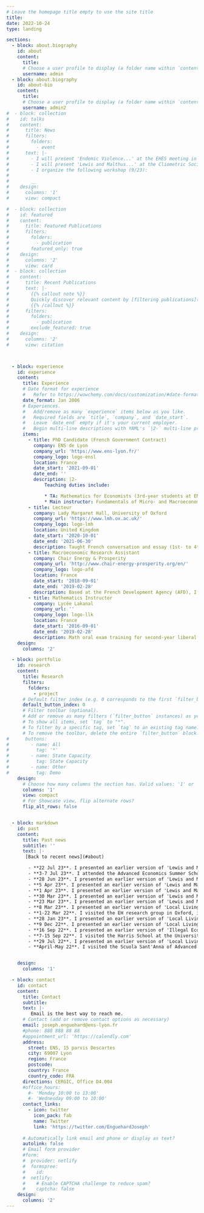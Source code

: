 ```yaml
---
# Leave the homepage title empty to use the site title
title:
date: 2022-10-24
type: landing

sections:
  - block: about.biography
    id: about
    content:
      title: 
      # Choose a user profile to display (a folder name within `content/authors/`)
      username: admin
  - block: about.biography
    id: about-bio
    content:
      title:
      # Choose a user profile to display (a folder name within `content/authors/`)
      username: admin2
#  - block: collection
#    id: talks
#    content:
#      title: News
#      filters:
#        folders:
#          - event
#      text: |-
#        - I will present 'Endemic Violence...' at the EHES meeting in Vienna (9/23). 
#        - I will present 'Lewis and Malthus...' at the Cliometric Society World Meeting in Dublin (7/23).
#        - I organize the following workshop (9/23): 
#        
#        __      
#    design:
#      columns: '1'
#      view: compact

#  - block: collection
#    id: featured
#    content:
#      title: Featured Publications
#      filters:
#        folders:
#          - publication
#        featured_only: true
#    design:
#      columns: '2'
#      view: card
#  - block: collection
#    content:
#      title: Recent Publications
#      text: |-
#        {{% callout note %}}
#        Quickly discover relevant content by [filtering publications](./publication/).
#        {{% /callout %}}
#      filters:
#        folders:
#          - publication
#        exclude_featured: true
#    design:
#      columns: '2'
#      view: citation



  - block: experience
    id: experience
    content:
      title: Experience
      # Date format for experience
      #   Refer to https://wowchemy.com/docs/customization/#date-format
      date_format: Jan 2006
      # Experiences.
      #   Add/remove as many `experience` items below as you like.
      #   Required fields are `title`, `company`, and `date_start`.
      #   Leave `date_end` empty if it's your current employer.
      #   Begin multi-line descriptions with YAML's `|2-` multi-line prefix.
      items:
        - title: PhD Candidate (French Government Contract)
          company: ENS de Lyon
          company_url: 'https://www.ens-lyon.fr/'
          company_logo: logo-ensl
          location: France
          date_start: '2021-09-01'
          date_end: ''
          description: |2-
              Teaching duties include:

              * TA: Mathematics for Economists (3rd-year students at ENS Lyon)
              * Main instructor: Fundamentals of Micro- and Macroeconomics (graduate business students from EM Lyon)
        - title: Lecteur
          company: Lady Margaret Hall, University of Oxford
          company_url: 'https://www.lmh.ox.ac.uk/'
          company_logo: logo-lmh
          location: United Kingdom
          date_start: '2020-10-01'
          date_end: '2021-06-30'
          description: Taught French conversation and essay (1st- to 4th-year).
        - title: Macroeconomic Research Assistant
          company: Chair Energy & Prosperity 
          company_url: 'http://www.chair-energy-prosperity.org/en/'
          company_logo: logo-afd
          location: France
          date_start: '2018-09-01'
          date_end: '2019-02-28'
          description: Based at the French Development Agency (AFD), I worked on coupling the world macroeconomic model GEMMES with the climate model LOVECLIM in order to assess the regional impact of climate change.
        - title: Mathematics Instructor
          company: Lycée Lakanal 
          company_url: ''
          company_logo: logo-llk
          location: France
          date_start: '2016-09-01'
          date_end: '2019-02-28'
          description: Math oral exam training for second-year liberal arts undergraduate students.                      
    design:
      columns: '2'

  - block: portfolio
    id: research
    content:
      title: Research
      filters:
        folders:
          - project
      # Default filter index (e.g. 0 corresponds to the first `filter_button` instance below).
      default_button_index: 0
      # Filter toolbar (optional).
      # Add or remove as many filters (`filter_button` instances) as you like.
      # To show all items, set `tag` to "*".
      # To filter by a specific tag, set `tag` to an existing tag name.
      # To remove the toolbar, delete the entire `filter_button` block.
#      buttons:
#        - name: All
#          tag: '*'
#        - name: State Capacity
#          tag: State Capacity
#        - name: Other
#          tag: Demo
    design:
      # Choose how many columns the section has. Valid values: '1' or '2'.
      columns: '1'
      view: compact
      # For Showcase view, flip alternate rows?
      flip_alt_rows: false


  - block: markdown
    id: past
    content:
      title: Past news
      subtitle: ''
      text: |-
       [Back to recent news](#about)

        - **22 Jul 23**. I presented an earlier version of 'Lewis and Malthus' at the Cliometric Society World Meeting.
        - **3-7 Jul 23**. I attended the Advanced Economics Summer School in Spetses with Jeff Wooldridge.
        - **28 Jun 23**. I presented an earlier version of 'Lewis and Malthus' at the LAGV Public Economics Days in Marseille.
        - **5 Apr 23**. I presented an earlier version of 'Lewis and Malthus' at the ENSL-Bologna Junior Workshop.
        - **1 Apr 23**. I presented an earlier version of 'Lewis and Malthus' at the EHS Conference's poster session.        
        - **30 Mar 23**. I presented an earlier version of 'Lewis and Malthus' at the LORDE workshop (PSE).
        - **23 Mar 23**. I presented an earlier version of 'Lewis and Malthus' at the Lewis Lab Graduate Workshop in Manchester.
        - **8 Mar 23**. I presented an earlier version of 'Local Living Standards in Colonial South Asia' at the Graduate ESH Seminar in Oxford.
        - **1-22 Mar 22**. I visited the EH research group in Oxford, invited by Steve Broadberry.
        - **28 Jan 23**. I presented an earlier version of 'Local Living Standards in Colonial South Asia' at the ADRES Conference.
        - **9 Dec 22**. I presented an earlier version of 'Local Living Standards in Colonial South Asia' at the AHEC Conference.
        - **16 Sep 22**. I presented an earlier version of 'Illegal Economy and Ideology' at the EHA Meeting's poster session.
        - **7-15 Sep 22**. I visited the Harris School at the University of Chicago, invited by Scott Gehlbach.
        - **29 Jul 22**. I presented an earlier version of 'Local Living Standards in Colonial South Asia' at the WEHC.
        - **April-May 22**. I visited the Scuola Sant'Anna of Advanced Studies in Pisa, invited by Alessandro Nuvolari.


    design:
      columns: '1'

  - block: contact
    id: contact
    content:
      title: Contact
      subtitle:
      text: |-
         Email is the best way to reach me.
      # Contact (add or remove contact options as necessary)
      email: joseph.enguehard@ens-lyon.fr
      #phone: 888 888 88 88
      #appointment_url: 'https://calendly.com'
      address:
        street: ENS, 15 parvis Descartes
        city: 69007 Lyon
        region: France
        postcode:
        country: France
        country_code: FRA
      directions: CERGIC, Office D4.004
      #office_hours:
        #- 'Monday 10:00 to 13:00'
        #- 'Wednesday 09:00 to 10:00'
      contact_links:
        - icon: twitter
          icon_pack: fab
          name: Twitter
          link: 'https://twitter.com/EnguehardJoseph'
  
      # Automatically link email and phone or display as text?
      autolink: false
      # Email form provider
      #form:
      #  provider: netlify
      #  formspree:
      #    id:
      #  netlify:
      #    # Enable CAPTCHA challenge to reduce spam?
      #    captcha: false
    design:
      columns: '2'
---
```

